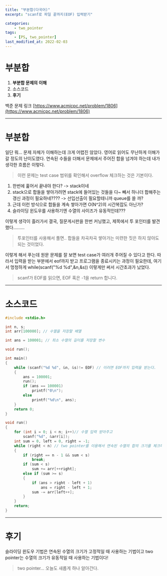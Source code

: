 ```yaml
---
title: "부분합(다국어)"
excerpt: "scanf로 파일 끝까지(EOF) 입력받기"

categories:
    - two_pointer
tags:
    - [PS, two_pointer]
last_modified_at: 2022-02-03
---
```

# 부분합
1. **부분합 문제의 이해**
2. 소스코드
3. **후기**

백준 문제 링크 [https://www.acmicpc.net/problem/1806](https://www.acmicpc.net/problem/1806)


---

#  부분합

일단 뭐... 문제 자체가 이해하는데 크게 어렵진 않았다. 영어로 읽어도 무난하게 이해가 갈 정도의 난이도였다. 연속된 수들을 더해서 문제에서 주어진 합을 넘겨야 하는데 내가 생각한 흐름은 이렇다.

>이런 문제는 test case 범위를 확인해서 overflow 체크하는 것은 기본이다.

1. 한번에 훑어서 끝내야 한다? -> stack이네
2. stack으로 합들을 쌓아가려면 stack에 들어있는 것들을 다~ 빼서 하나더 합해주는 갱신 과정이 필요하네???? -> 선입선출이 필요할테니까 queue를 쓸 까?
3. 근데 이런 방식으로 합들을 계속 쌓아가면 O(N^2)의 시간복잡도 아닌가?
4. 슬라이딩 윈도우를 사용하기엔 수열의 사이즈가 유동적인데???

이렇게 생각이 흘러가서 결국, 질문게시판을 한번 커닝했고, 제목에서 투 포인터를 발견했다.........

>투포인터를 사용해서 풀면.. 합들을 차곡차곡 쌓아가는 미련한 짓은 하지 않아도 되는 것이었다.


이렇게 해서 푸는데 원문 문제를 잘 보면 test case가 여러개 주어질 수 있다고 한다. 따라서 입력을 받는 부분에서 eof까지 받고 프로그램을 종료시키는 과정이 필요한데, 여기서 멍청하게 while(scanf("%d %d",&n,&s)) 이렇게만 써서 시간초과가 났었다.

>scanf가 EOF를 읽으면, EOF 혹은 -1을 return 합니다.


---

# 소스코드

```c
#include <stdio.h>

int n, s;
int arr[100000]; // 수열을 저장할 배열

int ans = 100001; // 최소 수열의 길이를 저장할 변수

void run();

int main()
{
	while (scanf("%d %d", &n, &s)!= EOF) // 이러면 EOF까지 입력을 받는다.
	{
		ans = 100001;
		run();
		if (ans == 100001)
			printf("0\n");
		else
			printf("%d\n", ans);
	}
	return 0;
}

void run()
{
	for (int i = 0; i < n; i++)// 수열 입력 받아주고
		scanf("%d", &arr[i]);
	int sum = 0, left = 0, right = -1;
	while (right < n) // two pointer를 이용해서 연속된 수열의 합의 크기를 체크하는 부분
	{
		if (right == n - 1 && sum < s)
			break;
		if (sum < s)
			sum += arr[++right];
		else if (sum >= s)
		{
			if (ans > right - left + 1)
				ans = right - left + 1;
			sum -= arr[left++];
		}
	}
	return;
}
```

---


# 후기

슬라이딩 윈도우 기법은 연속된 수열의 크기가 고정적일 때 사용하는 기법이고 two pointer는 수열의 크기가 유동적일 때 사용하는 기법이다!

>two pointer... 오늘도 새롭게 하나 알아간다.